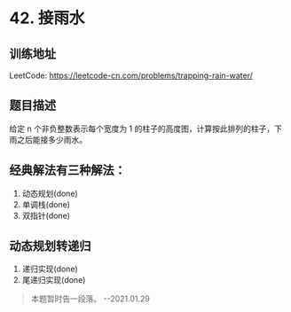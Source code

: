 # 42. 接雨水

## 训练地址

LeetCode: https://leetcode-cn.com/problems/trapping-rain-water/

## 题目描述

给定 n 个非负整数表示每个宽度为 1 的柱子的高度图，计算按此排列的柱子，下雨之后能接多少雨水。

## 经典解法有三种解法：

1. 动态规划(done)
2. 单调栈(done)
3. 双指针(done)

## 动态规划转递归

1. 递归实现(done)
2. 尾递归实现(done)


> 本题暂时告一段落。 --2021.01.29